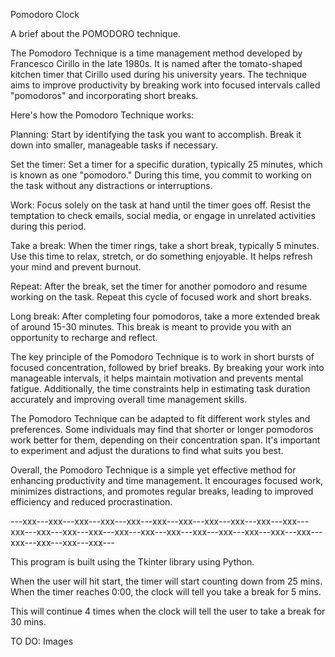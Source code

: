 Pomodoro Clock

A brief about the POMODORO technique.

The Pomodoro Technique is a time management method developed by Francesco Cirillo in the late 1980s. It is named after the tomato-shaped kitchen timer that Cirillo used during his university years. The technique aims to improve productivity by breaking work into focused intervals called "pomodoros" and incorporating short breaks.

Here's how the Pomodoro Technique works:

Planning: Start by identifying the task you want to accomplish. Break it down into smaller, manageable tasks if necessary.

Set the timer: Set a timer for a specific duration, typically 25 minutes, which is known as one "pomodoro." During this time, you commit to working on the task without any distractions or interruptions.

Work: Focus solely on the task at hand until the timer goes off. Resist the temptation to check emails, social media, or engage in unrelated activities during this period.

Take a break: When the timer rings, take a short break, typically 5 minutes. Use this time to relax, stretch, or do something enjoyable. It helps refresh your mind and prevent burnout.

Repeat: After the break, set the timer for another pomodoro and resume working on the task. Repeat this cycle of focused work and short breaks.

Long break: After completing four pomodoros, take a more extended break of around 15-30 minutes. This break is meant to provide you with an opportunity to recharge and reflect.

The key principle of the Pomodoro Technique is to work in short bursts of focused concentration, followed by brief breaks. By breaking your work into manageable intervals, it helps maintain motivation and prevents mental fatigue. Additionally, the time constraints help in estimating task duration accurately and improving overall time management skills.

The Pomodoro Technique can be adapted to fit different work styles and preferences. Some individuals may find that shorter or longer pomodoros work better for them, depending on their concentration span. It's important to experiment and adjust the durations to find what suits you best.

Overall, the Pomodoro Technique is a simple yet effective method for enhancing productivity and time management. It encourages focused work, minimizes distractions, and promotes regular breaks, leading to improved efficiency and reduced procrastination.

---xxx---xxx---xxx---xxx---xxx---xxx---xxx---xxx---xxx---xxx---xxx---xxx---xxx---xxx---xxx---xxx---xxx---xxx---xxx---xxx---xxx---xxx---xxx---xxx---xxx---xxx---xxx---

This program is built using the Tkinter library using Python.

When the user will hit start, the timer will start counting down from 25 mins.
When the timer reaches 0:00, the clock will tell you take a break for 5 mins.

This will continue 4 times when the clock will tell the user to take a break for 30 mins.

TO DO: Images
